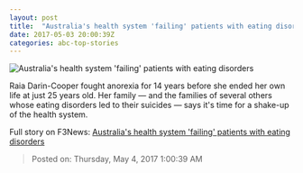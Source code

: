 ```yaml
---
layout: post
title:  "Australia's health system 'failing' patients with eating disorders"
date: 2017-05-03 20:00:39Z
categories: abc-top-stories
---
```


![Australia's health system 'failing' patients with eating disorders](http://www.abc.net.au/news/image/8482512-1x1-700x700.jpg)

Raia Darin-Cooper fought anorexia for 14 years before she ended her own life at just 25 years old. Her family — and the families of several others whose eating disorders led to their suicides — says it's time for a shake-up of the health system.


Full story on F3News: [Australia's health system 'failing' patients with eating disorders](http://www.f3nws.com/n/BMaAb)

> Posted on: Thursday, May 4, 2017 1:00:39 AM
